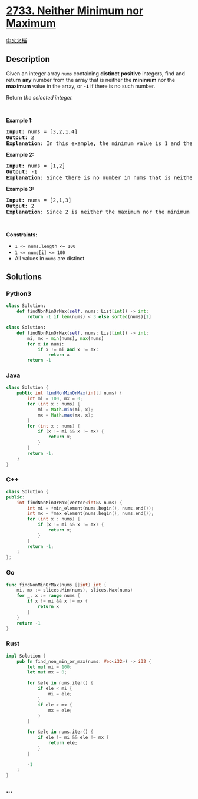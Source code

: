 # [2733. Neither Minimum nor Maximum](https://leetcode.com/problems/neither-minimum-nor-maximum)

[中文文档](/solution/2700-2799/2733.Neither%20Minimum%20nor%20Maximum/README.md)

## Description

<p>Given an integer array <code>nums</code> containing <strong>distinct</strong> <strong>positive</strong> integers, find and return <strong>any</strong> number from the array that is neither the <strong>minimum</strong> nor the <strong>maximum</strong> value in the array, or <strong><code>-1</code></strong> if there is no such number.</p>

<p>Return <em>the selected integer.</em></p>

<p>&nbsp;</p>
<p><strong class="example">Example 1:</strong></p>

<pre>
<strong>Input:</strong> nums = [3,2,1,4]
<strong>Output:</strong> 2
<strong>Explanation:</strong> In this example, the minimum value is 1 and the maximum value is 4. Therefore, either 2 or 3 can be valid answers.
</pre>

<p><strong class="example">Example 2:</strong></p>

<pre>
<strong>Input:</strong> nums = [1,2]
<strong>Output:</strong> -1
<strong>Explanation:</strong> Since there is no number in nums that is neither the maximum nor the minimum, we cannot select a number that satisfies the given condition. Therefore, there is no answer.
</pre>

<p><strong class="example">Example 3:</strong></p>

<pre>
<strong>Input:</strong> nums = [2,1,3]
<strong>Output:</strong> 2
<strong>Explanation:</strong> Since 2 is neither the maximum nor the minimum value in nums, it is the only valid answer. 
</pre>

<p>&nbsp;</p>
<p><strong>Constraints:</strong></p>

<ul>
	<li><code>1 &lt;= nums.length &lt;= 100</code></li>
	<li><code>1 &lt;= nums[i] &lt;= 100</code></li>
	<li>All values in <code>nums</code> are distinct</li>
</ul>

## Solutions

<!-- tabs:start -->

### **Python3**

```python
class Solution:
    def findNonMinOrMax(self, nums: List[int]) -> int:
        return -1 if len(nums) < 3 else sorted(nums)[1]
```

```python
class Solution:
    def findNonMinOrMax(self, nums: List[int]) -> int:
        mi, mx = min(nums), max(nums)
        for x in nums:
            if x != mi and x != mx:
                return x
        return -1
```

### **Java**

```java
class Solution {
    public int findNonMinOrMax(int[] nums) {
        int mi = 100, mx = 0;
        for (int x : nums) {
            mi = Math.min(mi, x);
            mx = Math.max(mx, x);
        }
        for (int x : nums) {
            if (x != mi && x != mx) {
                return x;
            }
        }
        return -1;
    }
}
```

### **C++**

```cpp
class Solution {
public:
    int findNonMinOrMax(vector<int>& nums) {
        int mi = *min_element(nums.begin(), nums.end());
        int mx = *max_element(nums.begin(), nums.end());
        for (int x : nums) {
            if (x != mi && x != mx) {
                return x;
            }
        }
        return -1;
    }
};
```

### **Go**

```go
func findNonMinOrMax(nums []int) int {
	mi, mx := slices.Min(nums), slices.Max(nums)
	for _, x := range nums {
		if x != mi && x != mx {
			return x
		}
	}
	return -1
}
```

### **Rust**

```rust
impl Solution {
    pub fn find_non_min_or_max(nums: Vec<i32>) -> i32 {
        let mut mi = 100;
        let mut mx = 0;

        for &ele in nums.iter() {
            if ele < mi {
                mi = ele;
            }
            if ele > mx {
                mx = ele;
            }
        }

        for &ele in nums.iter() {
            if ele != mi && ele != mx {
                return ele;
            }
        }

        -1
    }
}
```

### **...**

```

```

<!-- tabs:end -->
